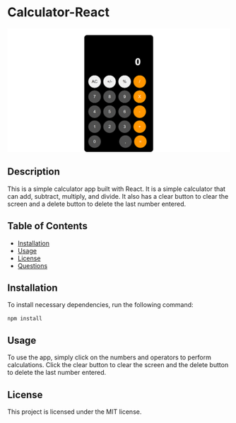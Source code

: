 # Calculator-React

<img title="cover-photo" alt="" src="./public/calculator.png" >

## Description

This is a simple calculator app built with React. It is a simple calculator that can add, subtract, multiply, and divide. It also has a clear button to clear the screen and a delete button to delete the last number entered.

## Table of Contents

- [Installation](#installation)
- [Usage](#usage)
- [License](#license)
- [Questions](#questions)

## Installation

To install necessary dependencies, run the following command:

```
npm install
```

## Usage

To use the app, simply click on the numbers and operators to perform calculations. Click the clear button to clear the screen and the delete button to delete the last number entered.

## License

This project is licensed under the MIT license.
